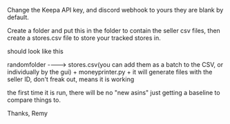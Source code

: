 Change the Keepa API key, and discord webhook to yours they are blank by default.



Create a folder and put this in the folder to contain the seller csv files, then create a stores.csv file to store your tracked stores in.

should look like this

randomfolder
    ----> stores.csv(you can add them as a batch to the CSV, or individually by the gui) + moneyprinter.py + it will generate files with the seller ID, don't freak out, means it is working

the first time it is run, there will be no "new asins" just getting a baseline to compare things to.

Thanks,
Remy

